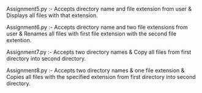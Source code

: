 Assignment5.py :- Accepts directory name and file extension from user & Displays all files with that extension.

Assignment6.py :- Accepts directory name and two file extensions from user & Renames all files with first file extension with the second file extention.

Assignment7.py :- Accepts two directory names & Copy all files from first directory into second directory.

Assignment8.py :- Accepts two directory names & one file extension & Copies all files with the specified extension from first directory into second directory. 
